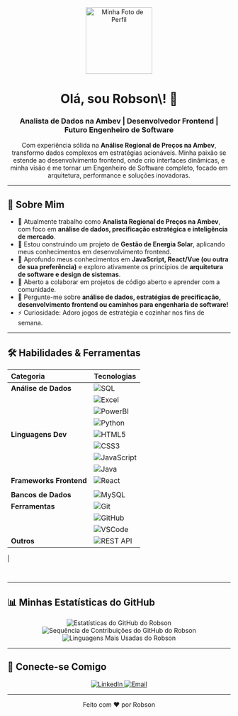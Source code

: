 <div align="center">
  <img src="https://avatars.githubusercontent.com/u/SEU-ID-DO-USUARIO?v=4" width="150px" alt="Minha Foto de Perfil">

  <h1>Olá, sou Robson\! 👋</h1>
  <h3>Analista de Dados na Ambev | Desenvolvedor Frontend | Futuro Engenheiro de Software</h3>

  <p>
    Com experiência sólida na <b>Análise Regional de Preços na Ambev</b>, transformo dados complexos em estratégias acionáveis.
    Minha paixão se estende ao desenvolvimento frontend, onde crio interfaces dinâmicas, e minha visão é me tornar um Engenheiro de Software completo, focado em arquitetura, performance e soluções inovadoras.
  </p>
</div>

---

## 🚀 Sobre Mim

-   💼 Atualmente trabalho como **Analista Regional de Preços na Ambev**, com foco em **análise de dados, precificação estratégica e inteligência de mercado**.
-   🔭 Estou construindo um projeto de **Gestão de Energia Solar**, aplicando meus conhecimentos em desenvolvimento frontend.
-   🌱 Aprofundo meus conhecimentos em **JavaScript, React/Vue (ou outra de sua preferência)** e exploro ativamente os princípios de **arquitetura de software e design de sistemas**.
-   👯 Aberto a colaborar em projetos de código aberto e aprender com a comunidade.
-   💬 Pergunte-me sobre **análise de dados, estratégias de precificação, desenvolvimento frontend ou caminhos para engenharia de software\!**
-   ⚡ Curiosidade: Adoro jogos de estratégia e cozinhar nos fins de semana.

---

## 🛠️ Habilidades & Ferramentas

| Categoria        | Tecnologias                                                                                                 |
| :--------------- | :---------------------------------------------------------------------------------------------------------- |
| **Análise de Dados** | ![SQL](https://img.shields.io/badge/SQL-000000?style=for-the-badge&logo=mysql&logoColor=white)             |
|                  | ![Excel](https://img.shields.io/badge/Excel-217346?style=for-the-badge&logo=microsoft-excel&logoColor=white) |
|                  | ![PowerBI](https://img.shields.io/badge/PowerBI-F2C811?style=for-the-badge&logo=power-bi&logoColor=white)   |
|                  | ![Python](https://img.shields.io/badge/Python-3670A0?style=for-the-badge&logo=python&logoColor=ffdd54)     |
| **Linguagens Dev** | ![HTML5](https://img.shields.io/badge/HTML5-E34F26?style=for-the-badge&logo=html5&logoColor=white)           |
|                  | ![CSS3](https://img.shields.io/badge/CSS3-1572B6?style=for-the-badge&logo=css3&logoColor=white)              |
|                  | ![JavaScript](https://img.shields.io/badge/JavaScript-F7DF1E?style=for-the-badge&logo=javascript&logoColor=black)|
|                  | ![Java](https://img.shields.io/badge/Java-ED8B00?style=for-the-badge&logo=java&logoColor=white)            |
| **Frameworks Frontend** | ![React](https://img.shields.io/badge/React-20232A?style=for-the-badge&logo=react&logoColor=61DAFB)  |
|                  | |
| **Bancos de Dados** | ![MySQL](https://img.shields.io/badge/MySQL-00000F?style=for-the-badge&logo=mysql&logoColor=white)          |
| **Ferramentas** | ![Git](https://img.shields.io/badge/GIT-E44C30?style=for-the-badge&logo=git&logoColor=white)              |
|                  | ![GitHub](https://img.shields.io/badge/GitHub-100000?style=for-the-badge&logo=github&logoColor=white)        |
|                  | ![VSCode](https://img.shields.io/badge/VSCode-007ACC?style=for-the-badge&logo=visualstudiocode&logoColor=white)|
| **Outros** | ![REST API](https://img.shields.io/badge/REST_API-00599C?style=for-the-badge&logo=rest-api&logoColor=white)|
|                  

<br>

---

## 📊 Minhas Estatísticas do GitHub

<div align="center">
  <img src="https://github-readme-stats.vercel.app/api?username=RobsonMarcolino&show_icons=true&theme=midnight-purple&hide_border=true&count_private=true" alt="Estatísticas do GitHub do Robson"/>
  <img src="https://github-readme-streak-stats.herokuapp.com/?user=RobsonMarcolino&theme=midnight-purple&hide_border=true" alt="Sequência de Contribuições do GitHub do Robson"/>
  <img src="https://github-readme-stats.vercel.app/api/top-langs/?username=RobsonMarcolino&layout=compact&theme=midnight-purple&hide_border=true" alt="Linguagens Mais Usadas do Robson"/>
</div>

---

## 🔗 Conecte-se Comigo

<div align="center">
  <a href="https://linkedin.com/in/SEU-LINK-DO-LINKEDIN" target="_blank">
    <img src="https://img.shields.io/badge/LinkedIn-0077B5?style=for-the-badge&logo=linkedin&logoColor=white" alt="LinkedIn">
  </a>
  <a href="mailto:SEU-EMAIL@dominio.com" target="_blank">
    <img src="https://img.shields.io/badge/Email-D14836?style=for-the-badge&logo=gmail&logoColor=white" alt="Email">
  </a>
  </div>

---

<div align="center">
  Feito com ❤️ por Robson
</div>
